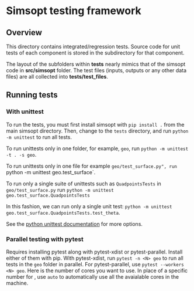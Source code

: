 # Simsopt testing framework

## Overview

This directory contains integrated/regression tests. Source code for unit tests of each component is stored in the subdirectory for that component.

The layout of the subfolders within **tests** nearly mimics that of the simsopt code in **src/simsopt** folder. The test files (inputs, outputs or any other data files) are all collected into **tests/test_files**.

## Running tests

### With unittest 

To run the tests, you must first install simsopt with `pip install .` from the main simsopt directory.
Then, change to the `tests` directory, and run `python -m unittest` to run all tests.

To run unittests only in one folder, for example, `geo`, run `python -m unittest -t . -s geo`.

To run unittests only in one file for example `geo/test_surface.py", run `python -m unittest geo.test_surface`.

To run only a single suite of unittests such as `QuadpointsTests` in `geo/test_surface.py` run `python -m unittest geo.test_surface.QuadpointsTests`

In this fashion, we can run only a single unit test: `python -m unittest geo.test_surface.QuadpointsTests.test_theta`.

See the [python unittest documentation](https://docs.python.org/3/library/unittest.html) for more options.


### Parallel testing with pytest

Requires installing pytest along with pytest-xdist or pytest-parallel.  Install either of them with pip. With pytest-xdist, run `pytest -n <N> geo` to run all tests in the `geo` folder in parallel. For pytest-parallel, use `pytest --workers <N> geo`. Here <N> is the number of cores you want to use. In place of a specific number for <N>, use `auto` to automatically use all the avaialable cores in the machine.
